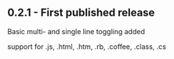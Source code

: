 ## 0.2.1 - First published release
Basic multi- and single line toggling added

support for .js, .html, .htm, .rb, .coffee, .class, .cs
